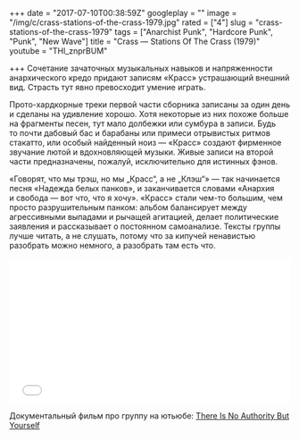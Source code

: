 +++
date = "2017-07-10T00:38:59Z"
googleplay = ""
image = "/img/c/crass-stations-of-the-crass-1979.jpg"
rated = ["4"]
slug = "crass-stations-of-the-crass-1979"
tags = ["Anarchist Punk", "Hardcore Punk", "Punk", "New Wave"]
title = "Crass — Stations Of The Crass (1979)"
youtube = "THl_znprBUM"

+++
Сочетание зачаточных музыкальных навыков и напряженности анархического кредо придают записям «Красс» устрашающий внешний вид. Страсть тут явно превосходит умение играть.

Прото-хардкорные треки первой части сборника записаны за один день и сделаны на удивление хорошо. Хотя некоторые из них похоже больше на фрагменты песен, тут мало долбежки или сумбура в записи. Будь то почти дабовый бас и барабаны или примеси отрывистых ритмов стакатто, или особый найденный ноиз — «Красс» создают фирменное звучание лютой и вдохновляющей музыки. Живые записи на второй части предназначены, пожалуй, исключительно для истинных фэнов.

«Говорят, что мы трэш, но мы „Красс“, а не „Клэш“» — так начинается песня «Надежда белых панков», и заканчивается словами «Анархия и свобода — вот что, что я хочу». «Красс» стали чем-то большим, чем просто разрушительным панком: альбом балансирует между агрессивными выпадами и рычащей агитацией, делает политические заявления и рассказывает о постоянном самоанализе. Тексты группы лучше читать, а не слушать, потому что за кипучей ненавистью разобрать можно немного, а разобрать там есть что.

<div style="left: 0; width: 100%; height: 0; position: relative; padding-bottom: 51.5623%;"><iframe src="//coub.com/embed/vrwer?maxheight=330&amp;maxwidth=640" style="border: 0; top: 0; left: 0; width: 100%; height: 100%; position: absolute;" allowfullscreen scrolling="no"></iframe></div>

Документальный фильм про группу на ютьюбе: <a href="https://www.youtube.com/watch?v=5LQ1CvwF7BQ">There Is No Authority But Yourself</a>
